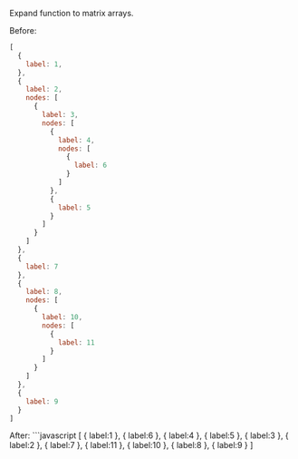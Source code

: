 Expand function to matrix arrays.

Before:
```javascript
[
  {
    label: 1,
  },
  {
    label: 2,
    nodes: [
      {
        label: 3,
        nodes: [
          {
            label: 4,
            nodes: [
              {
                label: 6
              }
            ]
          }, 
          {
            label: 5
          }
        ]
      }
    ]
  },
  {
    label: 7
  },
  {
    label: 8,
    nodes: [
      {
        label: 10,
        nodes: [
          {
            label: 11
          }
        ]
      }
    ]
  },
  {
    label: 9
  }
]
```


After: ```javascript
 [
  {
    label:1
  },
  {
    label:6
  },
  {
    label:4
  },
  {
    label:5
  },
  {
    label:3
  },
  {
    label:2
  },
  {
    label:7
  },
  {
    label:11
  },
  {
    label:10
  },
  {
    label:8
  },
  {
    label:9
  }
]
```
